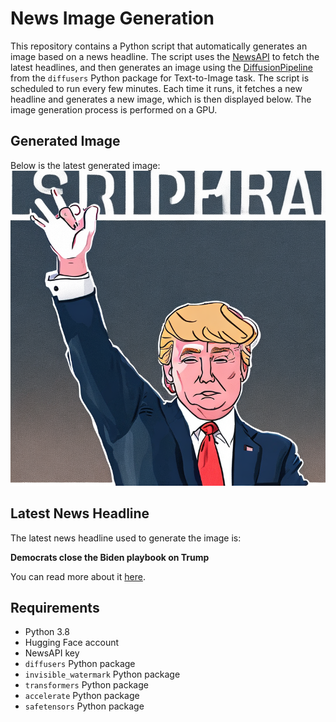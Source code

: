# News Image Generation
This repository contains a Python script that automatically generates an image based on a news headline. The script uses the [NewsAPI](https://newsapi.org/) to fetch the latest headlines, and then generates an image using the [DiffusionPipeline](https://github.com/huggingface/diffusers) from the `diffusers` Python package for Text-to-Image task.
The script is scheduled to run every few minutes. Each time it runs, it fetches a new headline and generates a new image, which is then displayed below. The image generation process is performed on a GPU.

## Generated Image
Below is the latest generated image:
![Generated Image](image.png)

## Latest News Headline
The latest news headline used to generate the image is:

**Democrats close the Biden playbook on Trump**

You can read more about it [here](https://news.google.com/rss/articles/CBMif0FVX3lxTFBxaEU2QlRpakZvaUl6SWFuNVdBbVNTV1pDcm9USENOQTMzRmVfeWY1NGgxT200Z1hLVFdIMFFSZFRFcHFjRFhjVzVzN2Z3czBHREVTVlBsR2FUbUx6bnpWYlZEUTNNLWVmSVdzVnlvdFh4VHpEWVJzLXdPdXN4XzA?oc=5).

## Requirements
- Python 3.8
- Hugging Face account
- NewsAPI key
- `diffusers` Python package
- `invisible_watermark` Python package
- `transformers` Python package
- `accelerate` Python package
- `safetensors` Python package
